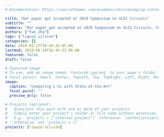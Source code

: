 ```yaml
---
# Documentation: https://sourcethemes.com/academic/docs/managing-content/

title: "Our paper got accepted at 2019 Symposium on VLSI Circuits"
subtitle: ""
summary: "Our paper got accepted at 2019 Symposium on VLSI Circuits. Congrats to Yue!"
authors: ["Yue Zha"]
tags: ["liquid silicon"]
categories: []
date: 2019-03-17T16:43:32-05:00
lastmod: 2019-08-14T16:43:32-05:00
featured: false
draft: false

# Featured image
# To use, add an image named `featured.jpg/png` to your page's folder.
# Focal points: Smart, Center, TopLeft, Top, TopRight, Left, Right, BottomLeft, Bottom, BottomRight.
image:
  caption: "Comparing L-Si with State-of-the-Art"
  focal_point: ""
  preview_only: false

# Projects (optional).
#   Associate this post with one or more of your projects.
#   Simply enter your project's folder or file name without extension.
#   E.g. `projects = ["internal-project"]` references `content/project/deep-learning/index.md`.
#   Otherwise, set `projects = []`.
projects: [liquid-silicon]
---
```

